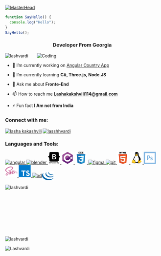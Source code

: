[![MasterHead](https://cdn.ucberkeleybootcamp.com/wp-content/uploads/sites/106/2020/03/Web-Developer-Bootcamp-San-Francisco.jpeg)](https://rishavchanda.io)
```javascript
function SayHello() {
  console.log("Hello");
}
SayHello();
```
<h3 align="center">Developer From Georgia</h3>
<img align = "right" alt="Coding" width="400" src="https://i.gifer.com/origin/0e/0e01e56732d4fae6e63f9fc4beeaded9.gif">


<p align="left"> <img src="https://komarev.com/ghpvc/?username=lashvardi&label=Profile%20views&color=0e75b6&style=flat" alt="lashvardi" /> </p>

- 🔭 I’m currently working on [Angular Country App](https://angular-country-app.vercel.app/)

- 🌱 I’m currently learning **C#, Three.js, Node.JS**

- 💬 Ask me about **Fronte-End**

- 📫 How to reach me **Lashakakshvili114@gmail.com**

- ⚡ Fun fact **I Am not from India**
<h3 align="left">Connect with me:</h3>
<p align="left">
<a href="https://fb.com/lasha kakashvili" target="blank"><img align="center" src="https://raw.githubusercontent.com/rahuldkjain/github-profile-readme-generator/master/src/images/icons/Social/facebook.svg" alt="lasha kakashvili" height="30" width="40" /></a>
<a href="https://instagram.com/lasshhvardi" target="blank"><img align="center" src="https://raw.githubusercontent.com/rahuldkjain/github-profile-readme-generator/master/src/images/icons/Social/instagram.svg" alt="lasshhvardi" height="30" width="40" /></a>
</p>

<h3 align="left">Languages and Tools:</h3>
<p align="left"> <a href="https://angular.io" target="_blank" rel="noreferrer"> <img src="https://angular.io/assets/images/logos/angular/angular.svg" alt="angular" width="40" height="40"/> </a><a href="https://www.blender.org/" target="_blank" rel="noreferrer"> <img src="https://download.blender.org/branding/community/blender_community_badge_white.svg" alt="blender" width="40" height="40"/> </a> <a href="https://getbootstrap.com" target="_blank" rel="noreferrer"> <img src="https://raw.githubusercontent.com/devicons/devicon/master/icons/bootstrap/bootstrap-plain-wordmark.svg" alt="bootstrap" width="40" height="40"/> </a> <a href="https://www.w3schools.com/cs/" target="_blank" rel="noreferrer"> <img src="https://raw.githubusercontent.com/devicons/devicon/master/icons/csharp/csharp-original.svg" alt="csharp" width="40" height="40"/> </a> <a href="https://www.w3schools.com/css/" target="_blank" rel="noreferrer"> <img src="https://raw.githubusercontent.com/devicons/devicon/master/icons/css3/css3-original-wordmark.svg" alt="css3" width="40" height="40"/> </a> <a href="https://www.figma.com/" target="_blank" rel="noreferrer"> <img src="https://www.vectorlogo.zone/logos/figma/figma-icon.svg" alt="figma" width="40" height="40"/> </a> <a href="https://git-scm.com/" target="_blank" rel="noreferrer"> <img src="https://www.vectorlogo.zone/logos/git-scm/git-scm-icon.svg" alt="git" width="40" height="40"/> </a> <a href="https://www.w3.org/html/" target="_blank" rel="noreferrer"> <img src="https://raw.githubusercontent.com/devicons/devicon/master/icons/html5/html5-original-wordmark.svg" alt="html5" width="40" height="40"/> </a> <a href="https://www.linux.org/" target="_blank" rel="noreferrer"> <img src="https://raw.githubusercontent.com/devicons/devicon/master/icons/linux/linux-original.svg" alt="linux" width="40" height="40"/> </a> <a href="https://www.photoshop.com/en" target="_blank" rel="noreferrer"> <img src="https://raw.githubusercontent.com/devicons/devicon/master/icons/photoshop/photoshop-line.svg" alt="photoshop" width="40" height="40"/> </a> <a href="https://sass-lang.com" target="_blank" rel="noreferrer"> <img src="https://raw.githubusercontent.com/devicons/devicon/master/icons/sass/sass-original.svg" alt="sass" width="40" height="40"/> </a> <a href="https://www.typescriptlang.org/" target="_blank" rel="noreferrer"> <img src="https://raw.githubusercontent.com/devicons/devicon/master/icons/typescript/typescript-original.svg" alt="typescript" width="40" height="40"/> </a> <a href="https://www.adobe.com/products/xd.html" target="_blank" rel="noreferrer"> <img src="https://cdn.worldvectorlogo.com/logos/adobe-xd.svg" alt="xd" width="40" height="40"/
<a target="_blank" rel="noopener noreferrer nofollow" href="https://raw.githubusercontent.com/devicons/devicon/master/icons/jquery/jquery-plain.svg"><img align="center" alt="Rafa-Js" height="30" width="40" src="https://raw.githubusercontent.com/devicons/devicon/master/icons/jquery/jquery-plain.svg" style="max-width: 100%;"></a>
</p>


<p><img align="left" src="https://github-readme-stats.vercel.app/api/top-langs?username=lashvardi&show_icons=true&locale=en&layout=compact" alt="lashvardi" /></p>
<br>
<br>
<br>
<br>
<br>
<br>
<br>
<br>
<br>

<p><img align="center" src="https://github-readme-stats.vercel.app/api?username=lashvardi&show_icons=true&locale=en" alt="lashvardi" /></p>

<p><a href="https://www.buymeacoffee.com/Lashvardi"> <img align="left" src="https://cdn.buymeacoffee.com/buttons/v2/default-yellow.png" height="50" width="210" alt="Lashvardi" /></a></p><br><br>

